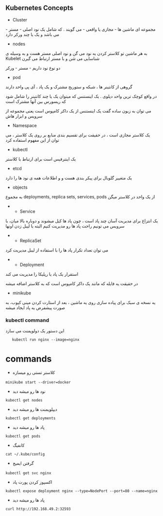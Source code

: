 ## Kubernetes Concepts

+ Cluster

مجموعه ای ماشین ها - مجازی یا واقعی - می گویند . که شامل یک نود اصلی - مستر - می باشد و یک یا چند ورکر دارد 

+ nodes

به هر ماشین تو کلاستر کردن یه نود می گن و نود اصلی مستر هست و به وسیله ی Kubelet شناسایی می شن و با مستر ارتباط می گیرن

دو نوع نود داریم - مستر - ورکر

+ pod

گروهی از کانتینر ها ، شبکه و ستوریج مشترک و یک پاد ، آی پی  واحد دارند

در واقع کوچک ترین  واحد دپلوی . یک اینستنس  که میتوان یک یا چند کانتینر را شامل شود که ریسورس بین آنها مشترک است

می توان به زبون ساده گفت یک اینستنس از یک داکر کامپوس است یعنی مجموعه از سرویس و ابزار هاش

+ Namespace

یک کلاستر مجازی است ، در حقیقت برای تقسیم بندی منابع بر روی یک کلاستر ، می توان از این مفهوم استفاده کرد



+ kubectl

یک اینترفیس است برای ارتباط با کلاستر

+ etcd

یک متغییر گلوبال برای پیکر بندی هست و و اطلاعات همه ی نود ها را دارد

+ objects

به مجموع deployments, replica sets, services, pods از یک واحد در کلاستر میگن

+ + Service

یک انتزاع برای مدیریت آسان چند پاد است ، چون پاد ها کیل میشوند و دوباره بالا میان، با سرویس می تونیم راحت  پاد ها رو مدیریت کنیم البته با لیبل زدن اونها

+ + ReplicaSet

می توان تعداد تکرار پاد ها را با استفاده از لیبل مدیریت کرد

+ + Deployment

استقرار یک پاد یا رپلیکا را مدیریت می کند

در حقیقت یه فایله که مانند یک داکر کامپوس است که به کلاستر اضافه میشه

+ minikube

یه نسخه ی سبک برای پیاده سازی روی یه ماشین ، بعد از استارت کردن مینی کیوب، به صورت پیشفرض یه پاد ایجاد میشه

  ### kubectl command
 این دستور یک دولوپمنت می سازد
 
       kubectl run nginx --image=nginx

# commands

+ کلاستر تستی رو میسازه

‍`minikube start --driver=docker`

+ نود ها رو میشه دید

`kubectl get nodes`


+ دیپلویمنت ها رو میشه دید    

`kubectl get deployments`

+ پاد ها رو میشه دید

`kubectl get pods`


+ کانفیگ

`cat ~/.kube/config`

+ گرفتن ایمیج

‍`kubectl get svc nginx`

+ اکسپوز کردن پورت پاد


`kubectl expose deployment nginx --type=NodePort --port=80 --name=nginx`

+ پاد ها رو میشه دید

`curl http://192.168.49.2:32593`